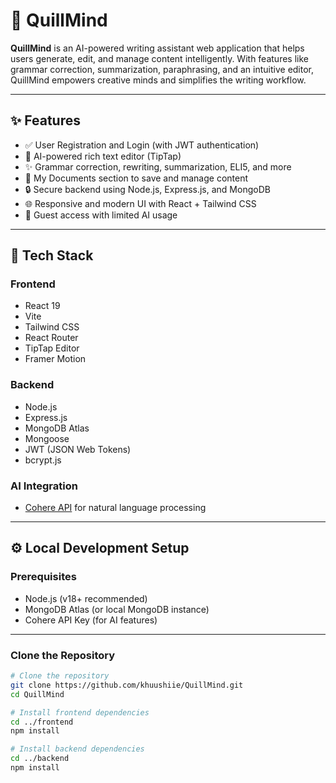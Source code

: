 # 🧠 QuillMind

**QuillMind** is an AI-powered writing assistant web application that helps users generate, edit, and manage content intelligently. With features like grammar correction, summarization, paraphrasing, and an intuitive editor, QuillMind empowers creative minds and simplifies the writing workflow.

---

## ✨ Features

- ✅ User Registration and Login (with JWT authentication)
- 📝 AI-powered rich text editor (TipTap)
- ✨ Grammar correction, rewriting, summarization, ELI5, and more
- 📁 My Documents section to save and manage content
- 🔒 Secure backend using Node.js, Express.js, and MongoDB
- 🌐 Responsive and modern UI with React + Tailwind CSS
- 👤 Guest access with limited AI usage

---

## 🚀 Tech Stack

### Frontend
- React 19
- Vite
- Tailwind CSS
- React Router
- TipTap Editor
- Framer Motion

### Backend
- Node.js
- Express.js
- MongoDB Atlas
- Mongoose
- JWT (JSON Web Tokens)
- bcrypt.js

### AI Integration
- [Cohere API](https://cohere.com) for natural language processing

---

## ⚙️ Local Development Setup

### Prerequisites

- Node.js (v18+ recommended)
- MongoDB Atlas (or local MongoDB instance)
- Cohere API Key (for AI features)

---

### Clone the Repository

```bash
# Clone the repository
git clone https://github.com/khuushiie/QuillMind.git
cd QuillMind

# Install frontend dependencies
cd ../frontend
npm install

# Install backend dependencies
cd ../backend
npm install
